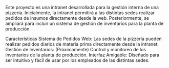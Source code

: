 Este proyecto es una intranet desarrollada para la gestión interna de una pizzería. Inicialmente, la intranet permitirá a las distintas sedes realizar pedidos de insumos directamente desde la web. Posteriormente, se ampliará para incluir un sistema de gestión de inventarios para la planta de producción.

Características
Sistema de Pedidos Web: Las sedes de la pizzería pueden realizar pedidos diarios de materia prima directamente desde la intranet.
Gestión de Inventarios: (Próximamente) Control y monitoreo de los inventarios de la planta de producción.
Interfaz Amigable: Diseñado para ser intuitivo y fácil de usar por los empleados de las distintas sedes.

